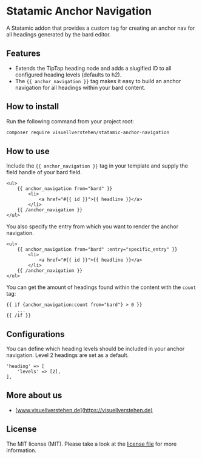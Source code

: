 # Statamic Anchor Navigation

A Statamic addon that provides a custom tag for creating an anchor nav for all headings generated by the bard editor.

## Features

- Extends the TipTap heading node and adds a slugified ID to all configured heading levels (defaults to h2).
- The `{{ anchor_navigation }}` tag makes it easy to build an anchor navigation for all headings within your bard content.

## How to install

Run the following command from your project root:

``` bash
composer require visuellverstehen/statamic-anchor-navigation
```

## How to use

Include the `{{ anchor_navigation }}` tag in your template and supply the field handle of your bard field.
```
<ul>
    {{ anchor_navigation from="bard" }}
        <li>
            <a href="#{{ id }}">{{ headline }}</a>
        </li>
    {{ /anchor_navigation }}
</ul>
```

You also specify the entry from which you want to render the anchor navigation.
```
<ul>
    {{ anchor_navigation from="bard" :entry="specific_entry" }}
        <li>
            <a href="#{{ id }}">{{ headline }}</a>
        </li>
    {{ /anchor_navigation }}
</ul>
```


You can get the amount of headings found within the content with the `count` tag:

```
{{ if {anchor_navigation:count from="bard"} > 0 }}
    ...
{{ /if }}
```

## Configurations

You can define which heading levels should be included in your anchor navigation. Level 2 headings are set as a default.
```
'heading' => [
    'levels' => [2],
],
```

## More about us

- [www.visuellverstehen.de](https://visuellverstehen.de)

## License
The MIT license (MIT). Please take a look at the [license file](LICENSE.md) for more information.

